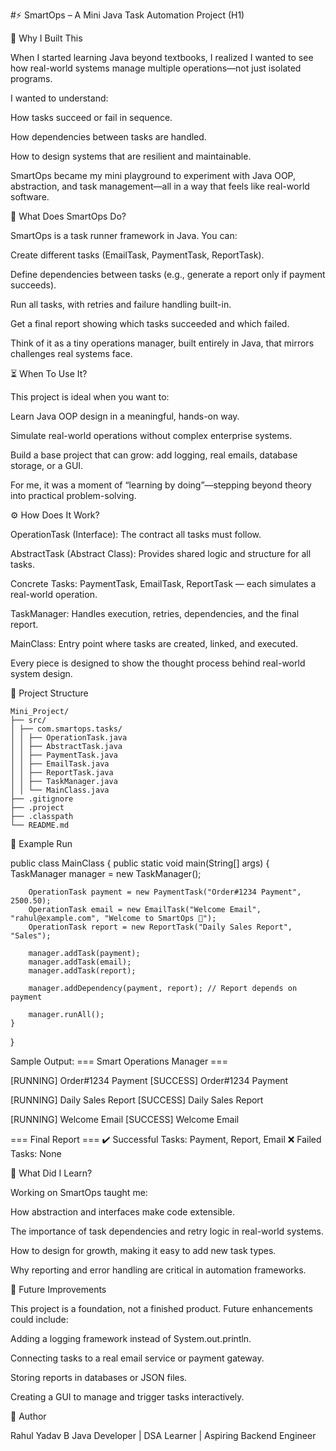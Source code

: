#⚡ SmartOps – A Mini Java Task Automation Project (H1)

🌱 Why I Built This

When I started learning Java beyond textbooks, I realized I wanted to see how real-world systems manage multiple operations—not just isolated programs.

I wanted to understand:

How tasks succeed or fail in sequence.

How dependencies between tasks are handled.

How to design systems that are resilient and maintainable.

SmartOps became my mini playground to experiment with Java OOP, abstraction, and task management—all in a way that feels like real-world software.

🧩 What Does SmartOps Do?

SmartOps is a task runner framework in Java. You can:

Create different tasks (EmailTask, PaymentTask, ReportTask).

Define dependencies between tasks (e.g., generate a report only if payment succeeds).

Run all tasks, with retries and failure handling built-in.

Get a final report showing which tasks succeeded and which failed.

Think of it as a tiny operations manager, built entirely in Java, that mirrors challenges real systems face.

⏳ When To Use It?

This project is ideal when you want to:

Learn Java OOP design in a meaningful, hands-on way.

Simulate real-world operations without complex enterprise systems.

Build a base project that can grow: add logging, real emails, database storage, or a GUI.

For me, it was a moment of “learning by doing”—stepping beyond theory into practical problem-solving.

⚙️ How Does It Work?

OperationTask (Interface): The contract all tasks must follow.

AbstractTask (Abstract Class): Provides shared logic and structure for all tasks.

Concrete Tasks: PaymentTask, EmailTask, ReportTask — each simulates a real-world operation.

TaskManager: Handles execution, retries, dependencies, and the final report.

MainClass: Entry point where tasks are created, linked, and executed.

Every piece is designed to show the thought process behind real-world system design.

📂 Project Structure
```text
Mini_Project/
├── src/
│ ├── com.smartops.tasks/
│ │ ├── OperationTask.java
│ │ ├── AbstractTask.java
│ │ ├── PaymentTask.java
│ │ ├── EmailTask.java
│ │ ├── ReportTask.java
│ │ ├── TaskManager.java
│ │ └── MainClass.java
├── .gitignore
├── .project
├── .classpath
└── README.md
```

🚀 Example Run

public class MainClass {
    public static void main(String[] args) {
        TaskManager manager = new TaskManager();

        OperationTask payment = new PaymentTask("Order#1234 Payment", 2500.50);
        OperationTask email = new EmailTask("Welcome Email", "rahul@example.com", "Welcome to SmartOps 🚀");
        OperationTask report = new ReportTask("Daily Sales Report", "Sales");

        manager.addTask(payment);
        manager.addTask(email);
        manager.addTask(report);

        manager.addDependency(payment, report); // Report depends on payment

        manager.runAll();
    }
}

Sample Output:
=== Smart Operations Manager ===

[RUNNING] Order#1234 Payment
[SUCCESS] Order#1234 Payment

[RUNNING] Daily Sales Report
[SUCCESS] Daily Sales Report

[RUNNING] Welcome Email
[SUCCESS] Welcome Email

=== Final Report ===
✔️ Successful Tasks: Payment, Report, Email
❌ Failed Tasks: None

🌟 What Did I Learn?

Working on SmartOps taught me:

How abstraction and interfaces make code extensible.

The importance of task dependencies and retry logic in real-world systems.

How to design for growth, making it easy to add new task types.

Why reporting and error handling are critical in automation frameworks.

🚧 Future Improvements

This project is a foundation, not a finished product. Future enhancements could include:

Adding a logging framework instead of System.out.println.

Connecting tasks to a real email service or payment gateway.

Storing reports in databases or JSON files.

Creating a GUI to manage and trigger tasks interactively.

👤 Author

Rahul Yadav B
Java Developer | DSA Learner | Aspiring Backend Engineer

  

